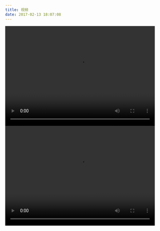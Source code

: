 ```yaml
---
title: 视频
date: 2017-02-13 18:07:08
---
```


<video width="480" height="320" controls>
<source src="http://7xoxmg.com1.z0.glb.clouddn.com/%E7%BB%93%E5%A9%9A%E5%85%B8%E7%A4%BC-travel.mp4">
</video>

<video width="480" height="320" controls>
<source src="http://7xoxmg.com1.z0.glb.clouddn.com/%E7%BB%93%E5%A9%9A%E5%85%B8%E7%A4%BC-wedding.mp4">
</video>